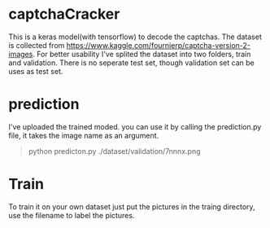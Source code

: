 # captchaCracker
This is a keras model(with tensorflow) to decode the captchas.
The dataset is collected from https://www.kaggle.com/fournierp/captcha-version-2-images. For better usability I've splited the dataset into two folders, train and validation. There is no seperate test set, though validation set can be uses as test set.

# prediction
I've uploaded the trained moded. you can use it by calling the prediction.py file, it takes the image name as an argument.
> python predicton.py ./dataset/validation/7nnnx.png

# Train
To train it on your own dataset just put the pictures in the traing directory, use the filename to label the pictures.
